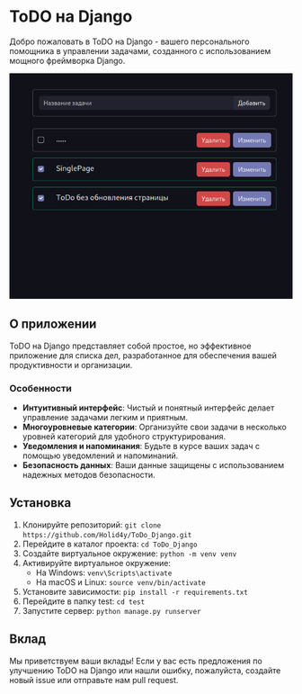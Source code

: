 # ToDO на Django

Добро пожаловать в ToDO на Django - вашего персонального помощника в управлении задачами, созданного с использованием мощного фреймворка Django.

![ToDO на Django Screenshot](https://github.com/Holid4y/Portfolio-Holiday/blob/main/media/project/1.png)

## О приложении

ToDO на Django представляет собой простое, но эффективное приложение для списка дел, разработанное для обеспечения вашей продуктивности и организации.

### Особенности

- **Интуитивный интерфейс**: Чистый и понятный интерфейс делает управление задачами легким и приятным.
- **Многоуровневые категории**: Организуйте свои задачи в несколько уровней категорий для удобного структурирования.
- **Уведомления и напоминания**: Будьте в курсе ваших задач с помощью уведомлений и напоминаний.
- **Безопасность данных**: Ваши данные защищены с использованием надежных методов безопасности.

## Установка

1. Клонируйте репозиторий: `git clone https://github.com/Holid4y/ToDo_Django.git`
2. Перейдите в каталог проекта: `cd ToDo_Django`
3. Создайте виртуальное окружение: `python -m venv venv`
4. Активируйте виртуальное окружение:
   - На Windows: `venv\Scripts\activate`
   - На macOS и Linux: `source venv/bin/activate`
5. Установите зависимости: `pip install -r requirements.txt`
6. Перейдите в папку test: `cd test`
7. Запустите сервер: `python manage.py runserver`

## Вклад

Мы приветствуем ваши вклады! Если у вас есть предложения по улучшению ToDO на Django или нашли ошибку, пожалуйста, создайте новый issue или отправьте нам pull request.
